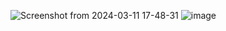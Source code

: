 ![Screenshot from 2024-03-11 17-48-31](https://github.com/Junaid-Ahmad-69/Mapty-App/assets/85307602/36cc317c-6ddc-4035-9fa6-3c39e5fded69)
![image](https://github.com/Junaid-Ahmad-69/Mapty-App/assets/85307602/819efc65-5a37-4f2b-b117-4cac588e0075)
